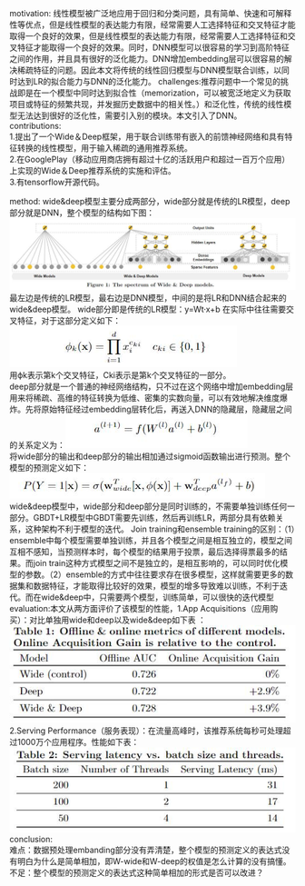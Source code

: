 motivation: 线性模型被广泛地应用于回归和分类问题，具有简单、快速和可解释性等优点，但是线性模型的表达能力有限，经常需要人工选择特征和交叉特征才能取得一个良好的效果，但是线性模型的表达能力有限，经常需要人工选择特征和交叉特征才能取得一个良好的效果。同时，DNN模型可以很容易的学习到高阶特征之间的作用，并且具有很好的泛化能力。DNN增加embedding层可以很容易的解决稀疏特征的问题。因此本文将传统的线性回归模型与DNN模型联合训练，以同时达到LR的拟合能力与DNN的泛化能力。
challenges:推荐问题中一个常见的挑战即是在一个模型中同时达到拟合性（memorization，可以被宽泛地定义为获取项目或特征的频繁共现，并发掘历史数据中的相关性。）和泛化性，传统的线性模型无法达到很好的泛化性，需要引入别的模块。本文引入了DNN。
contributions:  
1.提出了一个Wide＆Deep框架，用于联合训练带有嵌入的前馈神经网络和具有特征转换的线性模型，用于输入稀疏的通用推荐系统。  
2.在GooglePlay（移动应用商店拥有超过十亿的活跃用户和超过一百万个应用）上实现的Wide＆Deep推荐系统的实施和评估。  
3.有tensorflow开源代码。  

method:  wide&deep模型主要分成两部分，wide部分就是传统的LR模型，deep部分就是DNN，整个模型的结构如下图：
![Image text](https://github.com/wqf321/recommandation-reading/blob/master/2016-Wide%20%26%20Deep%20Learning%20for%20Recommender%20Systems/1.jpg)   
最左边是传统的LR模型，最右边是DNN模型，中间的是将LR和DNN结合起来的wide&deep模型。
wide部分即是传统的LR模型：y=Wt·x+b
在实际中往往需要交叉特征，对于这部分定义如下：![Image text](https://github.com/wqf321/recommandation-reading/blob/master/2016-Wide%20%26%20Deep%20Learning%20for%20Recommender%20Systems/3.jpg)    
用ϕk表示第k个交叉特征，Cki表示是第k个交叉特征的一部分。  
deep部分就是一个普通的神经网络结构，只不过在这个网络中增加embedding层用来将稀疏、高维的特征转换为低维、密集的实数向量，可以有效地解决维度爆炸。先将原始特征经过embedding层转化后，再送入DNN的隐藏层，隐藏层之间的关系定义为：![Image text](https://github.com/wqf321/recommandation-reading/blob/master/2016-Wide%20%26%20Deep%20Learning%20for%20Recommender%20Systems/4.jpg)  
将wide部分的输出和deep部分的输出相加通过sigmoid函数输出进行预测。整个模型的预测定义如下：
![Image text](https://github.com/wqf321/recommandation-reading/blob/master/2016-Wide%20%26%20Deep%20Learning%20for%20Recommender%20Systems/5.jpg)  
wide&deep模型中，wide部分和deep部分是同时训练的，不需要单独训练任何一部分。GBDT+LR模型中GBDT需要先训练，然后再训练LR，两部分具有依赖关系，这种架构不利于模型的迭代。
Join training和ensemble training的区别：（1）ensemble中每个模型需要单独训练，并且各个模型之间是相互独立的，模型之间互相不感知，当预测样本时，每个模型的结果用于投票，最后选择得票最多的结果。而join train这种方式模型之间不是独立的，是相互影响的，可以同时优化模型的参数。（2）ensemble的方式中往往要求存在很多模型，这样就需要更多的数据集和数据特征，才能取得比较好的效果，模型的增多导致难以训练，不利于迭代。而在wide&deep中，只需要两个模型，训练简单，可以很快的迭代模型   
evaluation:本文从两方面评价了该模型的性能，1.App Acquisitions（应用购买）：对比单独用wide和deep以及wide&deep如下表 ：![Image text](https://github.com/wqf321/recommandation-reading/blob/master/2016-Wide%20%26%20Deep%20Learning%20for%20Recommender%20Systems/7.jpg)  
2.Serving Performance（服务表现）：在流量高峰时，该推荐系统每秒可处理超过1000万个应用程序。性能如下表：![Image text](https://github.com/wqf321/recommandation-reading/blob/master/2016-Wide%20%26%20Deep%20Learning%20for%20Recommender%20Systems/8.jpg)  
conclusion:  
难点：数据预处理embanding部分没有弄清楚，整个模型的预测定义的表达式没有明白为什么是简单相加，即W-wide和W-deep的权值是怎么计算的没有搞懂。  
不足：整个模型的预测定义的表达式这种简单相加的形式是否可以改进？  
